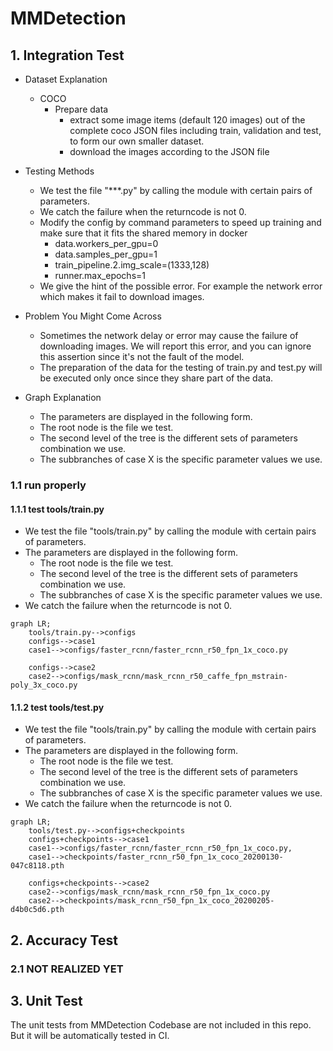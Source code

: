 # __MMDetection__

## __1. Integration Test__

- Dataset Explanation
    + COCO
        - Prepare data
            + extract some image items (default 120 images) out of the complete coco JSON files including train, validation and test, to form our own smaller dataset. 
            + download the images according to the JSON file


- Testing Methods
    + We test the file "***.py" by calling the module with certain pairs of parameters.
    + We catch the failure when the returncode is not 0.
    + Modify the config by command parameters to speed up training and make sure that it fits the shared memory in docker
        - data.workers_per_gpu=0 
        - data.samples_per_gpu=1 
        - train_pipeline.2.img_scale=(1333,128)
        - runner.max_epochs=1
    + We give the hint of the possible error. For example the network error which makes it fail to download images.
        
- Problem You Might Come Across
    + Sometimes the network delay or error may cause the failure of downloading images. We will report this error, and you can ignore this assertion since it's not the fault of the model. 
    + The preparation of the data for the testing of train.py and test.py will be executed only once since they share part of the data.

- Graph Explanation
    + The parameters are displayed in the following form. 
    + The root node is the file we test.
    + The second level of the tree is the different sets of parameters combination we use.
    + The subbranches of case X is the specific parameter values we use.

### __1.1 run properly__

#### __1.1.1 test tools/train.py__

- We test the file "tools/train.py" by calling the module with certain pairs of parameters.
- The parameters are displayed in the following form. 
    + The root node is the file we test.
    + The second level of the tree is the different sets of parameters combination we use.
    + The subbranches of case X is the specific parameter values we use.
- We catch the failure when the returncode is not 0.

```mermaid
graph LR;
    tools/train.py-->configs
    configs-->case1
    case1-->configs/faster_rcnn/faster_rcnn_r50_fpn_1x_coco.py
    
    configs-->case2
    case2-->configs/mask_rcnn/mask_rcnn_r50_caffe_fpn_mstrain-poly_3x_coco.py

```

#### __1.1.2 test tools/test.py__

- We test the file "tools/train.py" by calling the module with certain pairs of parameters.
- The parameters are displayed in the following form.
    + The root node is the file we test.
    + The second level of the tree is the different sets of parameters combination we use.
    + The subbranches of case X is the specific parameter values we use.
- We catch the failure when the returncode is not 0.

```mermaid
graph LR;
    tools/test.py-->configs+checkpoints
    configs+checkpoints-->case1
    case1-->configs/faster_rcnn/faster_rcnn_r50_fpn_1x_coco.py,
    case1-->checkpoints/faster_rcnn_r50_fpn_1x_coco_20200130-047c8118.pth
    
    configs+checkpoints-->case2
    case2-->configs/mask_rcnn/mask_rcnn_r50_fpn_1x_coco.py
    case2-->checkpoints/mask_rcnn_r50_fpn_1x_coco_20200205-d4b0c5d6.pth
```


## __2. Accuracy Test__

### 2.1 NOT REALIZED YET


## __3. Unit Test__

The unit tests from MMDetection Codebase are not included in this repo. But it will be automatically tested in CI.

